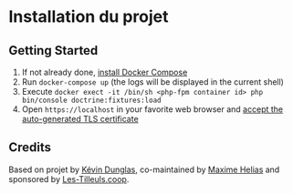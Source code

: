 # Installation du projet

## Getting Started

1. If not already done, [install Docker Compose](https://docs.docker.com/compose/install/)
2. Run `docker-compose up` (the logs will be displayed in the current shell)
3. Execute `docker exect -it /bin/sh <php-fpm container id> php bin/console doctrine:fixtures:load`   
3. Open `https://localhost` in your favorite web browser and [accept the auto-generated TLS certificate](https://stackoverflow.com/a/15076602/1352334)

## Credits

Based on projet by [Kévin Dunglas](https://dunglas.fr), co-maintained by [Maxime Helias](https://twitter.com/maxhelias) and sponsored by [Les-Tilleuls.coop](https://les-tilleuls.coop).
